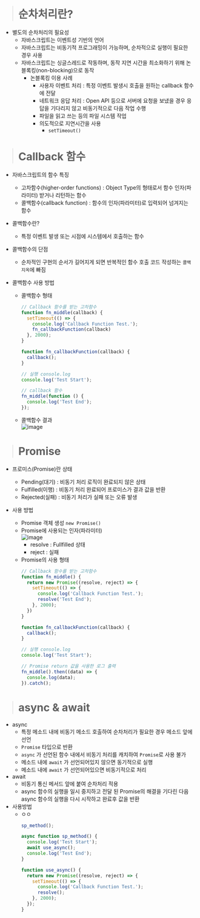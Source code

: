 > # 순차처리란?

- 별도의 순차처리의 필요성
  - 자바스크립트는 이벤트성 기반의 언어
  - 자바스크립트는 비동기적 프로그래밍이 가능하며, 순차적으로 실행이 필요한 경우 사용
  - 자바스크립트는 싱글스레드로 작동하며, 동작 지연 시간을 최소화하기 위해 논블록킹(non-blocking)으로 동작
    - 논블록킹 이용 사례
      - 사용자 이벤트 처리 : 특정 이벤트 발생시 호출을 원하는 callback 함수에 전달
      - 네트워크 응답 처리 : Open API 등으로 서버에 요청을 보냈을 경우 응답을 기다리지 않고 비동기적으로 다음 작업 수행
      - 파일을 읽고 쓰는 등의 파일 시스템 작업
      - 의도적으로 지연시간을 사용
        - `setTimeout()`

> # Callback 함수

- 자바스크립트의 함수 특징
  - 고차함수(higher-order functions) : Object Type의 형태로서 함수 인자(파라미터) 받거나 리턴하는 함수
  - 콜백함수(callback function) : 함수의 인자(파라미터)로 입력되어 넘겨지는 함수

- 콜백함수란?
  - 특정 이벤트 발생 또는 시점에 시스템에서 호출하는 함수
  
- 콜백함수의 단점
  - 순차적인 구현의 순서가 길어지게 되면 반복적인 함수 호출 코드 작성하는 `콜백지옥`에 빠짐

- 콜백함수 사용 방법
  - 콜백함수 형태
    ```javascript
    // Callback 함수를 받는 고차함수
    function fn_middle(callback) {
      setTimeout(() => {
        console.log('Callback Function Test.');
        fn_callbackFunction(callback)
      }, 2000);
    }
    
    function fn_callbackFunction(callback) {
      callback();
    }

    // 실행 console.log
    console.log('Test Start');

    // callback 함수
    fn_middle(function () {
      console.log('Test End');
    });
    ```
  - 콜백함수 결과<br /> ![image](https://user-images.githubusercontent.com/81629923/137620586-15991c11-53c5-4357-a058-4f9876694708.png)

> # Promise

- 프로미스(Promise)란 상태
  - Pending(대기) : 비동기 처리 로직이 완료되지 않은 상태
  - Fulfilled(이행) : 비동기 처리 완료되어 프로미스가 결과 값을 반환
  - Rejected(실패) : 비동기 처리가 실패 또는 오류 발생

- 사용 방법
  - Promise 객체 생성
    `new Promise()`
  - Promise에 사용되는 인자(파라미터) <br />![image](https://user-images.githubusercontent.com/81629923/137625605-46137606-cba8-432a-891b-7a7eb0cd5a47.png)
    - resolve : Fullfilled 상태
    - reject  : 실패
  - Promise의 사용 형태
    ```javascript
    // Callback 함수를 받는 고차함수
    function fn_middle() {
      return new Promise((resolve, reject) => {
        setTimeout(() => {
          console.log('Callback Function Test.');
          resolve('Test End');
        }, 2000);
      })
    }

    function fn_callbackFunction(callback) {
      callback();
    }

    // 실행 console.log
    console.log('Test Start');

    // Promise return 값을 사용한 로그 출력
    fn_middle().then((data) => {
      console.log(data);
    }).catch();
    ```

> # async & await

- async 
  - 특정 메소드 내에 비동기 메소드 호출하여 순차처리가 필요한 경우 메소드 앞에 선언
  - `Promise` 타입으로 반환
  - `async` 가 선언된 함수 내에서 비동기 처리를 캐치하여 `Promise`로 사용 불가
  - 메소드 내에 `await` 가 선언되어있지 않으면 동기적으로 실행
  - 메소드 내에 `await` 가 선언되어있으면 비동기적으로 처리
- await
  - 비동기 통신 메서드 앞에 붙여 순차처리 적용
  - async 함수의 실행을 일시 중지하고 전달 된 Promise의 해결을 기다린 다음 async 함수의 실행을 다시 시작하고 완료후 값을 반환
- 사용방법
  - ㅇㅇ
    ```javascript
    sp_method();

    async function sp_method() {
      console.log('Test Start');
      await use_async();
      console.log('Test End');
    }

    function use_async() {
      return new Promise((resolve, reject) => {
        setTimeout(() => {
          console.log('Callback Function Test.');
          resolve();
        }, 2000);
      });
    }
    ```
